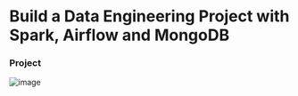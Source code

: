 # Build a Data Engineering Project with Spark, Airflow and MongoDB

### Project
![image](https://github.com/user-attachments/assets/234ad418-7991-4717-b678-92f4a9723a5c)

